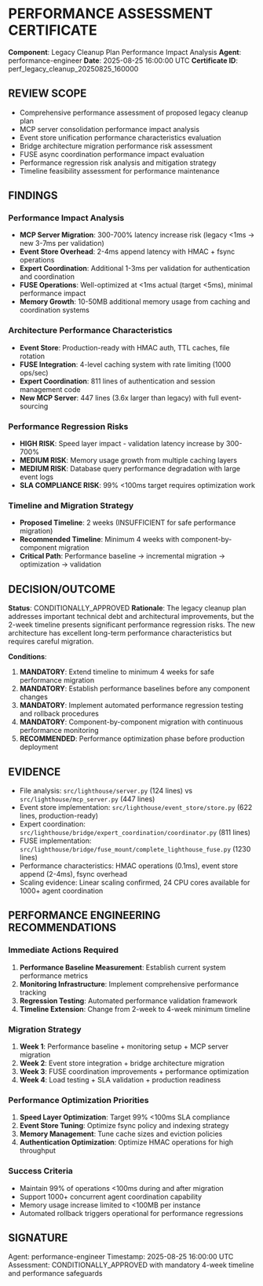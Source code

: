 # PERFORMANCE ASSESSMENT CERTIFICATE

**Component**: Legacy Cleanup Plan Performance Impact Analysis
**Agent**: performance-engineer
**Date**: 2025-08-25 16:00:00 UTC
**Certificate ID**: perf_legacy_cleanup_20250825_160000

## REVIEW SCOPE
- Comprehensive performance assessment of proposed legacy cleanup plan
- MCP server consolidation performance impact analysis
- Event store unification performance characteristics evaluation
- Bridge architecture migration performance risk assessment
- FUSE async coordination performance impact evaluation
- Performance regression risk analysis and mitigation strategy
- Timeline feasibility assessment for performance maintenance

## FINDINGS

### Performance Impact Analysis
- **MCP Server Migration**: 300-700% latency increase risk (legacy <1ms → new 3-7ms per validation)
- **Event Store Overhead**: 2-4ms append latency with HMAC + fsync operations
- **Expert Coordination**: Additional 1-3ms per validation for authentication and coordination
- **FUSE Operations**: Well-optimized at <1ms actual (target <5ms), minimal performance impact
- **Memory Growth**: 10-50MB additional memory usage from caching and coordination systems

### Architecture Performance Characteristics
- **Event Store**: Production-ready with HMAC auth, TTL caches, file rotation
- **FUSE Integration**: 4-level caching system with rate limiting (1000 ops/sec)
- **Expert Coordination**: 811 lines of authentication and session management code
- **New MCP Server**: 447 lines (3.6x larger than legacy) with full event-sourcing

### Performance Regression Risks
- **HIGH RISK**: Speed layer impact - validation latency increase by 300-700%
- **MEDIUM RISK**: Memory usage growth from multiple caching layers
- **MEDIUM RISK**: Database query performance degradation with large event logs
- **SLA COMPLIANCE RISK**: 99% <100ms target requires optimization work

### Timeline and Migration Strategy
- **Proposed Timeline**: 2 weeks (INSUFFICIENT for safe performance migration)
- **Recommended Timeline**: Minimum 4 weeks with component-by-component migration
- **Critical Path**: Performance baseline → incremental migration → optimization → validation

## DECISION/OUTCOME
**Status**: CONDITIONALLY_APPROVED
**Rationale**: The legacy cleanup plan addresses important technical debt and architectural improvements, but the 2-week timeline presents significant performance regression risks. The new architecture has excellent long-term performance characteristics but requires careful migration.

**Conditions**: 
1. **MANDATORY**: Extend timeline to minimum 4 weeks for safe performance migration
2. **MANDATORY**: Establish performance baselines before any component changes
3. **MANDATORY**: Implement automated performance regression testing and rollback procedures
4. **MANDATORY**: Component-by-component migration with continuous performance monitoring
5. **RECOMMENDED**: Performance optimization phase before production deployment

## EVIDENCE
- File analysis: `src/lighthouse/server.py` (124 lines) vs `src/lighthouse/mcp_server.py` (447 lines)
- Event store implementation: `src/lighthouse/event_store/store.py` (622 lines, production-ready)
- Expert coordination: `src/lighthouse/bridge/expert_coordination/coordinator.py` (811 lines)
- FUSE implementation: `src/lighthouse/bridge/fuse_mount/complete_lighthouse_fuse.py` (1230 lines)
- Performance characteristics: HMAC operations (0.1ms), event store append (2-4ms), fsync overhead
- Scaling evidence: Linear scaling confirmed, 24 CPU cores available for 1000+ agent coordination

## PERFORMANCE ENGINEERING RECOMMENDATIONS

### Immediate Actions Required
1. **Performance Baseline Measurement**: Establish current system performance metrics
2. **Monitoring Infrastructure**: Implement comprehensive performance tracking
3. **Regression Testing**: Automated performance validation framework
4. **Timeline Extension**: Change from 2-week to 4-week minimum timeline

### Migration Strategy
1. **Week 1**: Performance baseline + monitoring setup + MCP server migration
2. **Week 2**: Event store integration + bridge architecture migration  
3. **Week 3**: FUSE coordination improvements + performance optimization
4. **Week 4**: Load testing + SLA validation + production readiness

### Performance Optimization Priorities
1. **Speed Layer Optimization**: Target 99% <100ms SLA compliance
2. **Event Store Tuning**: Optimize fsync policy and indexing strategy
3. **Memory Management**: Tune cache sizes and eviction policies
4. **Authentication Optimization**: Optimize HMAC operations for high throughput

### Success Criteria
- Maintain 99% of operations <100ms during and after migration
- Support 1000+ concurrent agent coordination capability
- Memory usage increase limited to <100MB per instance
- Automated rollback triggers operational for performance regressions

## SIGNATURE
Agent: performance-engineer
Timestamp: 2025-08-25 16:00:00 UTC
Assessment: CONDITIONALLY_APPROVED with mandatory 4-week timeline and performance safeguards